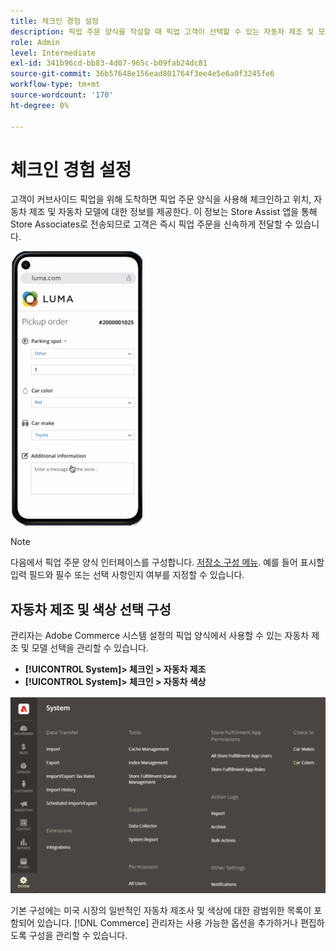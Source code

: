 ```yaml
---
title: 체크인 경험 설정
description: 픽업 주문 양식을 작성할 때 픽업 고객이 선택할 수 있는 자동차 제조 및 모델] 선택 사항을 구성합니다.
role: Admin
level: Intermediate
exl-id: 341b96cd-bb83-4d07-965c-b09fab24dc81
source-git-commit: 36b57648e156ead801764f3ee4e5e6a0f3245fe6
workflow-type: tm+mt
source-wordcount: '170'
ht-degree: 0%

---
```


# 체크인 경험 설정

고객이 커브사이드 픽업을 위해 도착하면 픽업 주문 양식을 사용해 체크인하고 위치, 자동차 제조 및 자동차 모델에 대한 정보를 제공한다. 이 정보는 Store Assist 앱을 통해 Store Associates로 전송되므로 고객은 즉시 픽업 주문을 신속하게 전달할 수 있습니다.

![[!DNL Check-In Experience Car Make] 및 [!DNL Model] 커브사이드 픽업 설정](assets/checkin-system-settings-car-options.png)

>[!NOTE]
>
>다음에서 픽업 주문 양식 인터페이스를 구성합니다. [저장소 구성 메뉴](merchant-store-configuration.md#configure-check-in-experience-interface-options). 예를 들어 표시할 입력 필드와 필수 또는 선택 사항인지 여부를 지정할 수 있습니다.


## 자동차 제조 및 색상 선택 구성

관리자는 Adobe Commerce 시스템 설정의 픽업 양식에서 사용할 수 있는 자동차 제조 및 모델 선택을 관리할 수 있습니다.

- **[!UICONTROL System]> 체크인 > 자동차 제조**
- **[!UICONTROL System]> 체크인 > 자동차 색상**

![[!DNL Check-In Experience system configuration for curbside pickup]](assets/check-in-experience-system-config.png)

기본 구성에는 미국 시장의 일반적인 자동차 제조사 및 색상에 대한 광범위한 목록이 포함되어 있습니다. [!DNL Commerce] 관리자는 사용 가능한 옵션을 추가하거나 편집하도록 구성을 관리할 수 있습니다.
